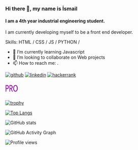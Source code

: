 ### Hi there 👋, my name is İsmail
#### I am a 4th year industrial engineering student.


I am currently developing myself to be a front end developer.

Skills: HTML / CSS / JS / PYTHON /

- 🌱 I’m currently learning Javascript 
- 👯 I’m looking to collaborate on Web projects 
- 📫 How to reach me: . 


[<img src='https://cdn-icons-png.flaticon.com/512/733/733553.png' alt='github' height='40'>](https://github.com/ismailboyaci)  [<img src='https://cdn-icons-png.flaticon.com/512/174/174857.png' alt='linkedin' height='40'>](https://www.linkedin.com/in/ismailboyaci/)  [<img src='https://cdn3.iconfinder.com/data/icons/logos-and-brands-adobe/512/160_Hackerrank-512.png' alt='hackerrank' height='40'>](ismailboyaci)  

<a href='https://github.com/pricing'><img src='https://raw.githubusercontent.com/acervenky/animated-github-badges/master/assets/pro.gif' width='40' height='40'></a> 

[![trophy](https://github-profile-trophy.vercel.app/?username=ismailboyaci)](https://github.com/ryo-ma/github-profile-trophy)

[![Top Langs](https://github-readme-stats.vercel.app/api/top-langs/?username=ismailboyaci)](https://github.com/anuraghazra/github-readme-stats)

![GitHub stats](https://github-readme-stats.vercel.app/api?username=ismailboyaci&show_icons=true)  

![GitHub Activity Graph](https://activity-graph.herokuapp.com/graph?username=ismailboyaci)  

![Profile views](https://gpvc.arturio.dev/ismailboyaci)  
